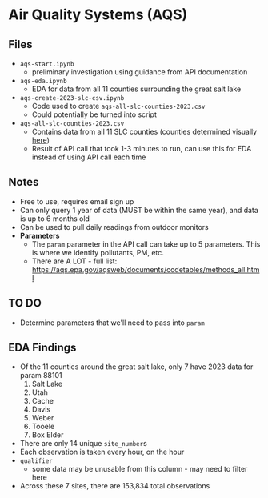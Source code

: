 # Air Quality Systems (AQS)

## Files
- `aqs-start.ipynb`
    - preliminary investigation using guidance from API documentation
- `aqs-eda.ipynb`
    - EDA for data from all 11 counties surrounding the great salt lake
- `aqs-create-2023-slc-csv.ipynb`
    - Code used to create `aqs-all-slc-counties-2023.csv`
    - Could potentially be turned into script
- `aqs-all-slc-counties-2023.csv`
    - Contains data from all 11 SLC counties (counties determined visually [here](https://external-content.duckduckgo.com/iu/?u=https%3A%2F%2Fwww.mapofus.org%2Fwp-content%2Fuploads%2F2013%2F09%2FUT-county.jpg&f=1&nofb=1&ipt=90d191eac8958021174226d240b1f9164640df08745564dde1b1c9eeff5a115b&ipo=images))
    - Result of API call that took 1-3 minutes to run, can use this for EDA instead of using API call each time

## Notes
- Free to use, requires email sign up
- Can only query 1 year of data (MUST be within the same year), and data is up to 6 months old
- Can be used to pull daily readings from outdoor monitors
- **Parameters**
    - The `param` parameter in the API call can take up to 5 parameters. This is where we identify pollutants, PM, etc.
    - There are A LOT - full list: https://aqs.epa.gov/aqsweb/documents/codetables/methods_all.html

## TO DO
- Determine parameters that we'll need to pass into `param`

## EDA Findings
- Of the 11 counties around the great salt lake, only 7 have 2023 data for param 88101
    1. Salt Lake
    2. Utah
    3. Cache
    4. Davis
    5. Weber
    6. Tooele
    7. Box Elder
- There are only 14 unique `site_number`s
- Each observation is taken every hour, on the hour
- `qualifier`
    - some data may be unusable from this column - may need to filter here
- Across these 7 sites, there are 153,834 total observations
